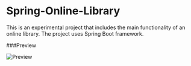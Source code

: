 # Spring-Online-Library
This is an experimental project that includes the main functionality of an online library. The project uses Spring Boot framework.

###Preview

![Preview](https://i.ibb.co/X3SY2VD/2020-01-25-15-01-43.png)

